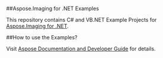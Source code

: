 ##Aspose.Imaging for .NET Examples

This repository contains C# and VB.NET Example Projects for [Aspose.Imaging for .NET](http://www.aspose.com/products/imaging/net).

##How to use the Examples?

Visit [Aspose Documentation and Developer Guide](http://www.aspose.com/docs/display/imagingnet/How+to+Run+the+Examples) for details.
